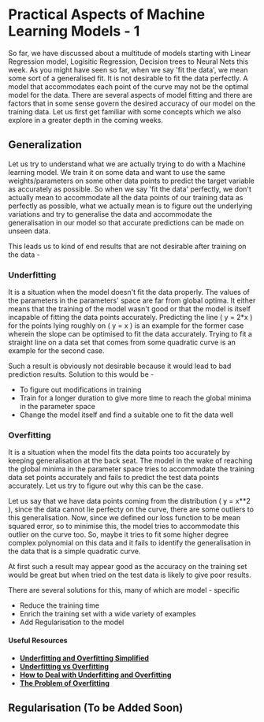 # Practical Aspects of Machine Learning Models - 1

So far, we have discussed about a multitude of models starting with Linear Regression model, Logisitic Regression, Decision trees to Neural Nets this week. As you 
might have seen so far, when we say 'fit the data', we mean some sort of a generalised fit. It is not desirable to fit the data perfectly. A model that accommodates 
each point of the curve may not be the optimal model for the data. There are several aspects of model fitting and there are factors that in some sense govern the 
desired accuracy of our model on the training data. Let us first get familiar with some concepts which we also explore in a greater depth in the coming weeks.  



## Generalization

Let us try to understand what we are actually trying to do with a Machine learning model. We train it on some data and want to use the same weights/parameters on 
some other data points to predict the target variable as accurately as possible. So when we say 'fit the data' perfectly, we don't actually mean to accommodate all 
the data points of our training data as perfectly as possible, what we actually mean is to figure out the underlying variations and try to generalise the data and 
accommodate the generalisation in our model so that accurate predictions can be made on unseen data.   

This leads us to kind of end results that are not desirable after training on the data - 

### Underfitting

It is a situation when the model doesn't fit the data properly. The values of the parameters in the parameters' space are far from global optima. It either means 
that the training of the model wasn't good or that the model is itself incapable of fitting the data points accurately. Predicting the line ( y = 2*x ) for the points 
lying roughly on ( y = x ) is an example for the former case wherein the slope can be optimised to fit the data accurately. Trying to fit a straight line on a data set 
that comes from some quadratic curve is an example for the second case. 

Such a result is obviously not desirable because it would lead to bad prediction results. 
Solution to this would be - 

* To figure out modifications in training
* Train for a longer duration to give more time to reach the global minima in the parameter space
* Change the model itself and find a suitable one to fit the data well

### Overfitting

It is a situation when the model fits the data points too accurately by keeping generalisation at the back seat. The model in the wake of reaching the global minima 
in the parameter space tries to accommodate the training data set points accurately and fails to predict the test data points accurately. Let us try to figure out 
why this can be the case. 

Let us say that we have data points coming from the distribution ( y = x**2 ), since the data cannot lie perfecty on the curve, there are some 
outliers to this generalisation. Now, since we defined our loss function to be mean squared error, so to minimise this, the model tries to accommodate this outlier 
on the curve too. So, maybe it tries to fit some higher degree complex polynomial on this data and it fails to identify the generalisation in the data that is a 
simple quadratic curve.  

At first such a result may appear good as the accuracy on the training set would be great but when tried on the test data is likely to give poor results.  

There are several solutions for this, many of which are model - specific

* Reduce the training time 
* Enrich the training set with a wide variety of examples
* Add Regularisation to the model

#### Useful Resources

* **[Underfitting and Overfitting Simplified](https://www.youtube.com/watch?v=BqzgUnrNhFM)**
* **[Underfitting vs Overfitting](https://www.analyticsvidhya.com/blog/2020/02/underfitting-overfitting-best-fitting-machine-learning/)**
* **[How to Deal with Underfitting and Overfitting](https://towardsdatascience.com/underfitting-and-overfitting-in-machine-learning-and-how-to-deal-with-it-6fe4a8a49dbf)**
* **[The Problem of Overfitting](https://www.youtube.com/watch?v=BqzgUnrNhFM)**

## Regularisation  (To be Added Soon)
